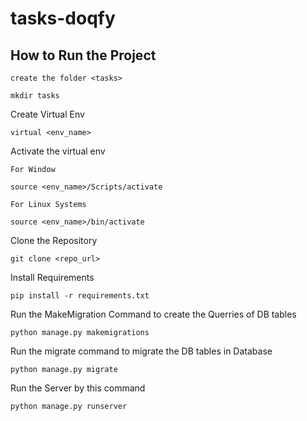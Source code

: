 # tasks-doqfy

## How to Run the Project

```
create the folder <tasks>

mkdir tasks
```
Create Virtual Env

```
virtual <env_name>
```
Activate the virtual env

```
For Window

source <env_name>/Scripts/activate

For Linux Systems

source <env_name>/bin/activate
```

Clone the Repository

```
git clone <repo_url>
```

Install Requirements

```
pip install -r requirements.txt
```

Run the MakeMigration Command to create the Querries of DB tables

```
python manage.py makemigrations
```

Run the migrate command to migrate the DB tables in Database

```
python manage.py migrate
```
Run the Server by this command

```
python manage.py runserver
```



